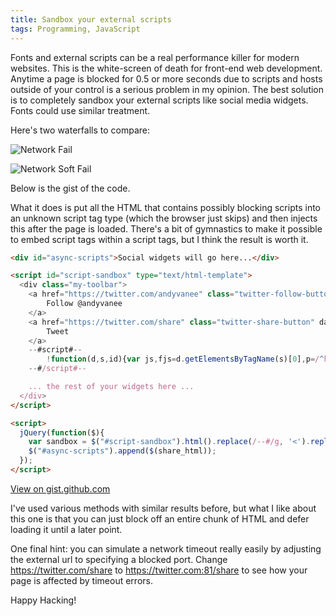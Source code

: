 ```yaml
---
title: Sandbox your external scripts
tags: Programming, JavaScript
---
```


Fonts and external scripts can be a real performance killer for modern websites. This is the white-screen of death for front-end web development. Anytime a page is blocked for 0.5 or more seconds due to scripts and hosts outside of your control is a serious problem in my opinion. The best solution is to completely sandbox your external scripts like social media widgets. Fonts could use similar treatment.

Here's two waterfalls to compare:

![Network Fail](https://dl.dropboxusercontent.com/u/20801198/andyvanee.com/network-fail.png)

![Network Soft Fail](https://dl.dropboxusercontent.com/u/20801198/andyvanee.com/network-nice-fail.png)

Below is the gist of the code.

What it does is put all the HTML that contains possibly blocking scripts into an unknown script tag type (which the browser just skips) and then injects this after the page is loaded. There's a bit of gymnastics to make it possible to embed script tags within a script tags, but I think the result is worth it.

```html
<div id="async-scripts">Social widgets will go here...</div>

<script id="script-sandbox" type="text/html-template">
  <div class="my-toolbar">
    <a href="https://twitter.com/andyvanee" class="twitter-follow-button" data-show-count="false" data-width="60px" data-align="left">
        Follow @andyvanee
    </a>
    <a href="https://twitter.com/share" class="twitter-share-button" data-via="andyvanee">
        Tweet
    </a>
    --#script#--
        !function(d,s,id){var js,fjs=d.getElementsByTagName(s)[0],p=/^http:/.test(d.location)?'http':'https';if(!d.getElementById(id)){js=d.createElement(s);js.id=id;js.src=p+'://platform.twitter.com/widgets.js';fjs.parentNode.insertBefore(js,fjs);}}(document, 'script', 'twitter-wjs');
    --#/script#--

    ... the rest of your widgets here ...
  </div>
</script>

<script>
  jQuery(function($){
    var sandbox = $("#script-sandbox").html().replace(/--#/g, '<').replace(/#--/g, '>');
    $("#async-scripts").append($(share_html));
  });  
</script>
```

[View on gist.github.com](https://gist.github.com/Andyvanee/9849384)

I've used various methods with similar results before, but what I like about this one is that you can just block off an entire chunk of HTML and defer loading it until a later point.

One final hint: you can simulate a network timeout really easily by adjusting the external url to specifying a blocked port. Change <https://twitter.com/share> to <a rel="nofollow" href="https://twitter.com:81/share">https://twitter.com:81/share</a> to see how your page is affected by timeout errors.

Happy Hacking!

<style type="text/css">
    pre {
        white-space: pre;
        word-wrap: normal;
        overflow-y: scroll;        
    }
</style>
